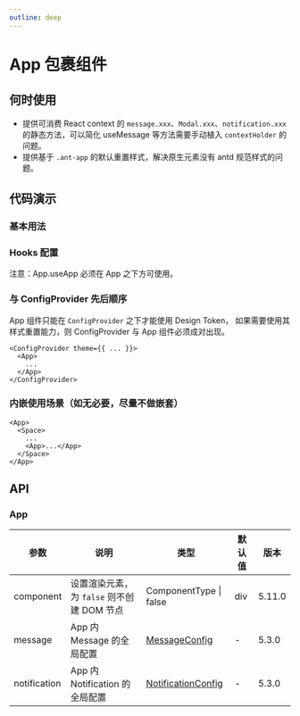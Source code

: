 ```yaml
---
outline: deep
---
```


# App 包裹组件

## 何时使用

- 提供可消费 React context 的 `message.xxx`、`Modal.xxx`、`notification.xxx` 的静态方法，可以简化 useMessage 等方法需要手动植入 `contextHolder` 的问题。
- 提供基于 `.ant-app` 的默认重置样式，解决原生元素没有 antd 规范样式的问题。

## 代码演示

### 基本用法

<demo vue="app/basic.vue"></demo>

### Hooks 配置

<demo vue="app/config.vue"></demo>

注意：App.useApp 必须在 App 之下方可使用。

### 与 ConfigProvider 先后顺序

App 组件只能在 `ConfigProvider` 之下才能使用 Design Token， 如果需要使用其样式重置能力，则 ConfigProvider 与 App 组件必须成对出现。

```tsx
<ConfigProvider theme={{ ... }}>
  <App>
    ...
  </App>
</ConfigProvider>
```

### 内嵌使用场景（如无必要，尽量不做嵌套）

```tsx
<App>
  <Space>
    ...
    <App>...</App>
  </Space>
</App>
```

## API

### App

| 参数         | 说明                                       | 类型                                           | 默认值 | 版本   |
| ------------ | ------------------------------------------ | ---------------------------------------------- | ------ | ------ |
| component    | 设置渲染元素，为 `false` 则不创建 DOM 节点 | ComponentType \| false                         | div    | 5.11.0 |
| message      | App 内 Message 的全局配置                  | [MessageConfig](/components/message)           | -      | 5.3.0  |
| notification | App 内 Notification 的全局配置             | [NotificationConfig](/components/notification) | -      | 5.3.0  |
